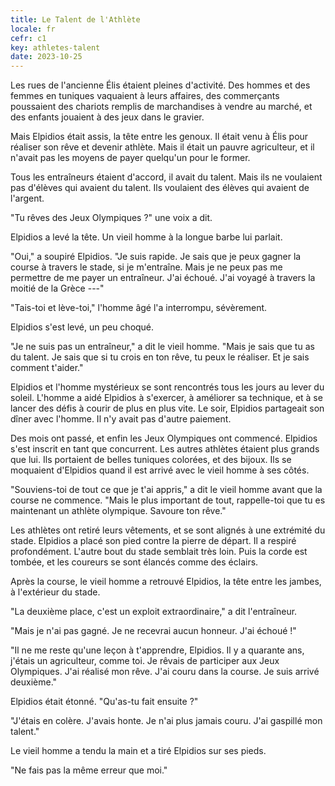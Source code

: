 ```yaml
---
title: Le Talent de l'Athlète
locale: fr
cefr: c1
key: athletes-talent
date: 2023-10-25
---
```


Les rues de l'ancienne Élis étaient pleines d'activité. Des hommes et des femmes en tuniques vaquaient à leurs affaires, des commerçants poussaient des chariots remplis de marchandises à vendre au marché, et des enfants jouaient à des jeux dans le gravier.

Mais Elpidios était assis, la tête entre les genoux. Il était venu à Élis pour réaliser son rêve et devenir athlète. Mais il était un pauvre agriculteur, et il n'avait pas les moyens de payer quelqu'un pour le former.

Tous les entraîneurs étaient d'accord, il avait du talent. Mais ils ne voulaient pas d'élèves qui avaient du talent. Ils voulaient des élèves qui avaient de l'argent.

"Tu rêves des Jeux Olympiques ?" une voix a dit.

Elpidios a levé la tête. Un vieil homme à la longue barbe lui parlait.

"Oui," a soupiré Elpidios. "Je suis rapide. Je sais que je peux gagner la course à travers le stade, si je m'entraîne. Mais je ne peux pas me permettre de me payer un entraîneur. J'ai échoué. J'ai voyagé à travers la moitié de la Grèce ---"

"Tais-toi et lève-toi," l'homme âgé l'a interrompu, sévèrement.

Elpidios s'est levé, un peu choqué.

"Je ne suis pas un entraîneur," a dit le vieil homme. "Mais je sais que tu as du talent. Je sais que si tu crois en ton rêve, tu peux le réaliser. Et je sais comment t'aider."

Elpidios et l'homme mystérieux se sont rencontrés tous les jours au lever du soleil. L'homme a aidé Elpidios à s'exercer, à améliorer sa technique, et à se lancer des défis à courir de plus en plus vite. Le soir, Elpidios partageait son dîner avec l'homme. Il n'y avait pas d'autre paiement.

Des mois ont passé, et enfin les Jeux Olympiques ont commencé. Elpidios s'est inscrit en tant que concurrent. Les autres athlètes étaient plus grands que lui. Ils portaient de belles tuniques colorées, et des bijoux. Ils se moquaient d'Elpidios quand il est arrivé avec le vieil homme à ses côtés.

"Souviens-toi de tout ce que je t'ai appris," a dit le vieil homme avant que la course ne commence. "Mais le plus important de tout, rappelle-toi que tu es maintenant un athlète olympique. Savoure ton rêve."

Les athlètes ont retiré leurs vêtements, et se sont alignés à une extrémité du stade. Elpidios a placé son pied contre la pierre de départ. Il a respiré profondément. L'autre bout du stade semblait très loin. Puis la corde est tombée, et les coureurs se sont élancés comme des éclairs.

Après la course, le vieil homme a retrouvé Elpidios, la tête entre les jambes, à l'extérieur du stade.

"La deuxième place, c'est un exploit extraordinaire," a dit l'entraîneur.

"Mais je n'ai pas gagné. Je ne recevrai aucun honneur. J'ai échoué !"

"Il ne me reste qu'une leçon à t'apprendre, Elpidios. Il y a quarante ans, j'étais un agriculteur, comme toi. Je rêvais de participer aux Jeux Olympiques. J'ai réalisé mon rêve. J'ai couru dans la course. Je suis arrivé deuxième."

Elpidios était étonné. "Qu'as-tu fait ensuite ?"

"J'étais en colère. J'avais honte. Je n'ai plus jamais couru. J'ai gaspillé mon talent."

Le vieil homme a tendu la main et a tiré Elpidios sur ses pieds.

"Ne fais pas la même erreur que moi."